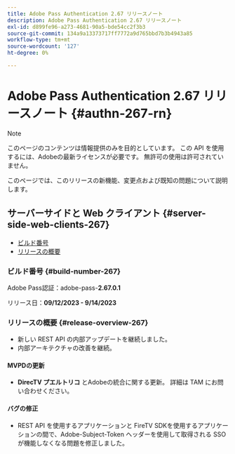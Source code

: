 ```yaml
---
title: Adobe Pass Authentication 2.67 リリースノート
description: Adobe Pass Authentication 2.67 リリースノート
exl-id: d899fe96-a273-4681-90a5-bde54cc2f3b3
source-git-commit: 134a9a13373717ff7772a9d765bbd7b3b4943a85
workflow-type: tm+mt
source-wordcount: '127'
ht-degree: 0%

---
```


# Adobe Pass Authentication 2.67 リリースノート {#authn-267-rn}

>[!NOTE]
>
>このページのコンテンツは情報提供のみを目的としています。 この API を使用するには、Adobeの最新ライセンスが必要です。 無許可の使用は許可されていません。

このページでは、このリリースの新機能、変更点および既知の問題について説明します。

## サーバーサイドと Web クライアント {#server-side-web-clients-267}

* [ビルド番号](#build-number-267)
* [リリースの概要](#release-overview-267)

### ビルド番号 {#build-number-267}

Adobe Pass認証：adobe-pass-**2.67.0.1**

リリース日：**09/12/2023 - 9/14/2023**

### リリースの概要 {#release-overview-267}

* 新しい REST API の内部アップデートを継続しました。
* 内部アーキテクチャの改善を継続。

#### MVPDの更新

* **DirecTV プエルトリコ** とAdobeの統合に関する更新。 詳細は TAM にお問い合わせください。

#### バグの修正

* REST API を使用するアプリケーションと FireTV SDKを使用するアプリケーションの間で、Adobe-Subject-Token ヘッダーを使用して取得される SSO が機能しなくなる問題を修正しました。
